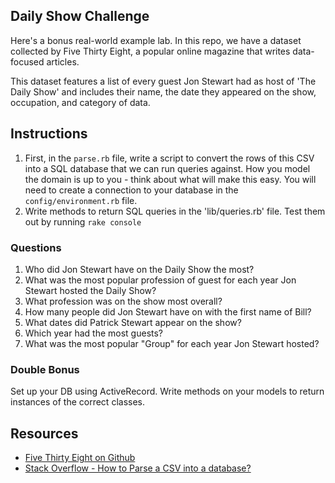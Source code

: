## Daily Show Challenge

Here's a bonus real-world example lab. In this repo, we have a dataset collected by Five Thirty Eight, a popular online magazine that writes data-focused articles.

This dataset features a list of every guest Jon Stewart had as host of 'The Daily Show' and includes their name, the date they appeared on the show, occupation, and category of data.

## Instructions

1. First, in the `parse.rb` file, write a script to convert the rows of this CSV into a SQL database that we can run queries against. How you model the domain is up to you - think about what will make this easy. You will need to create a connection to your database in the `config/environment.rb` file.
2. Write methods to return SQL queries in the 'lib/queries.rb' file. Test them out by running `rake console`

### Questions

1. Who did Jon Stewart have on the Daily Show the most?
2. What was the most popular profession of guest for each year Jon Stewart hosted the Daily Show?
3. What profession was on the show most overall?
4. How many people did Jon Stewart have on with the first name of Bill?
5. What dates did Patrick Stewart appear on the show?
6. Which year had the most guests?
7. What was the most popular "Group" for each year Jon Stewart hosted?

### Double Bonus

Set up your DB using ActiveRecord. Write methods on your models to return instances of the correct classes. 

## Resources
+ [Five Thirty Eight on Github](https://github.com/fivethirtyeight)
+ [Stack Overflow - How to Parse a CSV into a database? ](http://stackoverflow.com/questions/11869039/how-do-i-import-a-csv-file-into-an-sqlite-database-with-the-sqlite3-gem-for-ruby)
